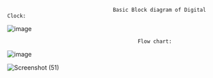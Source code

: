                                       Basic Block diagram of Digital Clock:
![image](https://user-images.githubusercontent.com/94282799/143232593-68be8a22-6e93-4567-a4c4-90b5cdd724c1.png)

                                              Flow chart:
 ![image](https://user-images.githubusercontent.com/94282799/143232731-9f145d47-8246-472c-a24c-64d4cd8526af.png)
 
 ![Screenshot (51)](https://user-images.githubusercontent.com/94282799/143233692-e164ae2e-6aa1-477c-bf77-22190484b7fc.jpg)


